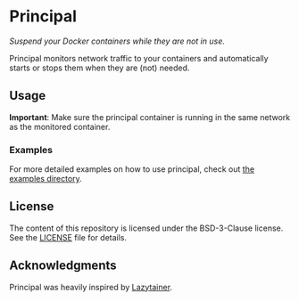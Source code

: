 # Principal

_Suspend your Docker containers while they are not in use._

Principal monitors network traffic to your containers and automatically starts or stops them when they are (not) needed.

## Usage

**Important**: Make sure the principal container is running in the same network as the monitored container.

### Examples

For more detailed examples on how to use principal, check out [the examples directory](examples/).

## License

The content of this repository is licensed under the BSD-3-Clause license. See the [LICENSE](LICENSE) file for details.

## Acknowledgments

Principal was heavily inspired by [Lazytainer](https://github.com/vmorganp/Lazytainer).
